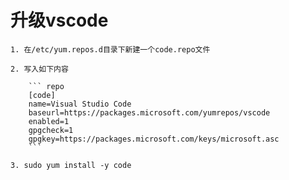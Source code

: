 # 升级vscode

    1. 在/etc/yum.repos.d目录下新建一个code.repo文件

    2. 写入如下内容

        ``` repo
        [code]
        name=Visual Studio Code
        baseurl=https://packages.microsoft.com/yumrepos/vscode
        enabled=1
        gpgcheck=1
        gpgkey=https://packages.microsoft.com/keys/microsoft.asc
        ```

    3. sudo yum install -y code
